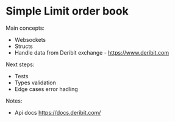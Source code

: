 # Simple Limit order book

Main concepts:

- Websockets
- Structs
- Handle data from Deribit exchange - https://www.deribit.com

Next steps:

- Tests
- Types validation
- Edge cases error hadling

Notes:

- Api docs https://docs.deribit.com/
